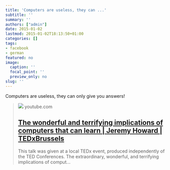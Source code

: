 ```yaml
---
title: 'Computers are useless, they can ...'
subtitle: ''
summary: ''
authors: ["admin"]
date: 2015-01-02
lastmod: 2015-01-02T18:13:50+01:00
categories: []
tags:
- facebook
- german
featured: no
image:
  caption: ''
  focal_point: ''
  preview_only: no
slug: ''
---
```

Computers are useless, they can only give you answers!
> [![](https://i.ytimg.com/vi/xx310zM3tLs/maxresdefault.jpg)](https://www.youtube.com/watch?v=xx310zM3tLs#t=11)
> youtube.com
> ## [The wonderful and terrifying implications of computers that can learn | Jeremy Howard | TEDxBrussels](https://www.youtube.com/watch?v=xx310zM3tLs#t=11)
>
>This talk was given at a local TEDx event, produced independently of the TED Conferences. The extraordinary, wonderful, and terrifying implications of comput...


